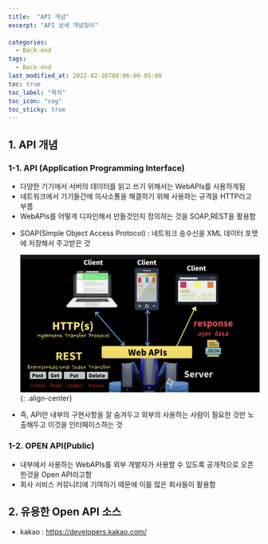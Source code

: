 ```yaml
---
title:  "API 개념"
excerpt: "API 상세 개념정리"

categories:
  - Back-end
tags:
  - Back-end
last_modified_at: 2022-02-26T08:06:00-05:00
toc: true
toc_label: "목차"
toc_icon: "cog"
toc_sticky: true
---
```

## 1. API 개념 
### 1-1. API (Application Programming Interface)
 - 다양한 기기에서 서버의 데이터를 읽고 쓰기 위해서는 WebAPIs를 사용하게됨
 - 네트워크에서 기기들간에 의사소통을 해결하기 위해 사용하는 규격을 HTTP라고 부름
 - WebAPIs를 어떻게 디자인해서 만들것인지 정의하는 것을 SOAP,REST을 활용함
  * SOAP(Simple Object Access Protocol) : 네트워크 송수신을 XML 데이터 포맷에 저장해서 주고받은 것  
  
    ![](/assets/images/js/API_img.png){: .align-center} 
- 즉, API란 내부의 구현사항을 잘 숨겨두고 외부의 사용하는 사람이 필요한 것만 노출해두고 이것을 인터페이스하는 것

### 1-2. OPEN API(Public)
- 내부에서 사용하는 WebAPIs를 외부 개발자가 사용할 수 있도록 공개적으로 오픈한것을 Open API라고함
- 회사 서비스 커뮤니티에 기여하기 때문에 이를 많은 회사들이 활용함

## 2. 유용한 Open API 소스
- kakao : https://developers.kakao.com/
